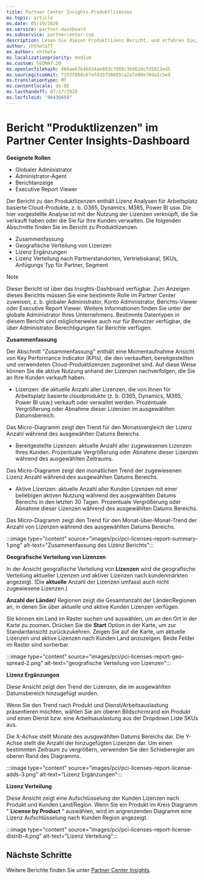 ```yaml
---
title: Partner Center Insights-Produktlizenzen
ms.topic: article
ms.date: 05/19/2020
ms.service: partner-dashboard
ms.subservice: partnercenter-csp
description: Lesen Sie diesen Produktlizenz Bericht, und erfahren Sie, wie Sie mit den lizenzierten (oder Arbeitsplatz basierten) cloudprodukten verbessern, die Sie für Ihre Kunden verkaufen oder verwalten.
author: shthota77
ms.author: shthota
ms.localizationpriority: medium
ms.custom: SEOMAY.20
ms.openlocfilehash: 466ae67b46834ae803c7900c3bd610cfd5813ed5
ms.sourcegitcommit: 7153f0b8c67efd35f58695ca2a7e00e70da1c5e9
ms.translationtype: MT
ms.contentlocale: de-DE
ms.lasthandoff: 07/17/2020
ms.locfileid: "86436659"
---
```

# <a name="product-licenses-report-in-the-partner-center-insights-dashboard"></a>Bericht "Produktlizenzen" im Partner Center Insights-Dashboard

**Geeignete Rollen**
- Globaler Administrator
- Administrator-Agent
- Berichtanzeige
- Executive Report Viewer

Der Bericht zu den Produktlizenzen enthält Lizenz Analysen für Arbeitsplatz basierte Cloud-Produkte, z. b. O365, Dynamics, M365, Power BI usw. Die hier vorgestellte Analyse ist mit der Nutzung der Lizenzen verknüpft, die Sie verkauft haben oder die Sie für Ihre Kunden verwalten. Die folgenden Abschnitte finden Sie im Bericht zu Produktlizenzen.

- Zusammenfassung
- Geografische Verteilung von Lizenzen
- Lizenz Ergänzungen
- Lizenz Verteilung nach Partnerstandorten, Vertriebskanal, SKUs, Anfügungs Typ für Partner, Segment

 > [!NOTE]
 > Dieser Bericht ist über das Insights-Dashboard verfügbar. Zum Anzeigen dieses Berichts müssen Sie eine bestimmte Rolle im Partner Center zuweisen, z. b. globaler Administrator, Konto Administrator, Berichts-Viewer oder Executive Report Viewer. Weitere Informationen finden Sie unter der globale Administrator Ihres Unternehmens. Bestimmte Datentypen in diesem Bericht sind möglicherweise auch nur für Benutzer verfügbar, die über Administrator Berechtigungen für Berichte verfügen.

**Zusammenfassung**

Der Abschnitt "Zusammenfassung" enthält eine Momentaufnahme Ansicht von Key Performance Indicator (KPIs), die den verkauften, bereitgestellten und verwendeten Cloud-Produktlizenzen zugeordnet sind. Auf diese Weise können Sie die aktive Nutzung anhand der Lizenzen nachverfolgen, die Sie an Ihre Kunden verkauft haben.

- Lizenzen: die aktuelle Anzahl aller Lizenzen, die von Ihnen für Arbeitsplatz basierte cloudprodukte (z. b. O365, Dynamics, M365, Power BI usw.) verkauft oder verwaltet werden. Prozentuale Vergrößerung oder Abnahme dieser Lizenzen im ausgewählten Datumsbereich.

Das Micro-Diagramm zeigt den Trend für den Monatsvergleich der Lizenz Anzahl während des ausgewählten Datums Bereichs.

- Bereitgestellte Lizenzen: aktuelle Anzahl aller zugewiesenen Lizenzen Ihres Kunden.
Prozentuale Vergrößerung oder Abnahme dieser Lizenzen während des ausgewählten Zeitraums.

Das Micro-Diagramm zeigt den monatlichen Trend der zugewiesenen Lizenz Anzahl während des ausgewählten Datums Bereichs.

- Aktive Lizenzen: aktuelle Anzahl aller Kunden Lizenzen mit einer beliebigen aktiven Nutzung während des ausgewählten Datums Bereichs in den letzten 30 Tagen.
Prozentuale Vergrößerung oder Abnahme dieser Lizenzen während des ausgewählten Datums Bereichs.

Das Micro-Diagramm zeigt den Trend für den Monat-über-Monat-Trend der Anzahl von Lizenzen während des ausgewählten Datums Bereichs.

:::image type="content" source="images/pci/pci-licenses-report-summary-1.png" alt-text="Zusammenfassung des Lizenz Berichts":::

**Geografische Verteilung von Lizenzen**

In der Ansicht geografische Verteilung von **Lizenzen** wird die geografische Verteilung aktueller Lizenzen und aktiver Lizenzen nach kundenmärkten angezeigt. (Die **aktuelle** Anzahl der Lizenzen umfasst auch nicht zugewiesene Lizenzen.)

**Anzahl der Länder/** Regionen zeigt die Gesamtanzahl der Länder/Regionen an, in denen Sie über aktuelle und aktive Kunden Lizenzen verfügen.

Sie können ein Land im Raster suchen und auswählen, um an den Ort in der Karte zu zoomen. Drücken Sie die **Start** Option in der Karte, um zur Standardansicht zurückzukehren. Zeigen Sie auf die Karte, um aktuelle Lizenzen und aktive Lizenzen nach Kunden Land anzuzeigen. Beide Felder im Raster sind sortierbar.

:::image type="content" source="images/pci/pci-licenses-report-geo-spread-2.png" alt-text="geografische Verteilung von Lizenzen":::

**Lizenz Ergänzungen**

Diese Ansicht zeigt den Trend der Lizenzen, die im ausgewählten Datumsbereich hinzugefügt wurden. 

Wenn Sie den Trend nach Produkt und Dienst/Arbeitsauslastung präsentieren möchten, wählen Sie am oberen Bildschirmrand ein Produkt und einen Dienst bzw. eine Arbeitsauslastung aus der Dropdown Liste SKUs aus.

Die X-Achse stellt Monate des ausgewählten Datums Bereichs dar. Die Y-Achse stellt die Anzahl der hinzugefügten Lizenzen dar. Um einen bestimmten Zeitraum zu vergrößern, verwenden Sie den Schieberegler am oberen Rand des Diagramms.

:::image type="content" source="images/pci/pci-licenses-report-license-adds-3.png" alt-text="Lizenz Ergänzungen":::

**Lizenz Verteilung**

Diese Ansicht zeigt eine Aufschlüsselung der Kunden Lizenzen nach Produkt und Kunden Land/Region. Wenn Sie ein Produkt im Kreis Diagramm " **License by Product** " auswählen, wird im angrenzenden Diagramm eine Lizenz Aufschlüsselung nach Kunden Region angezeigt.

:::image type="content" source="images/pci/pci-licenses-report-license-distrib-4.png" alt-text="Lizenz Verteilung":::

## <a name="next-steps"></a>Nächste Schritte

Weitere Berichte finden Sie unter [Partner Center Insights](partner-center-insights.md).
